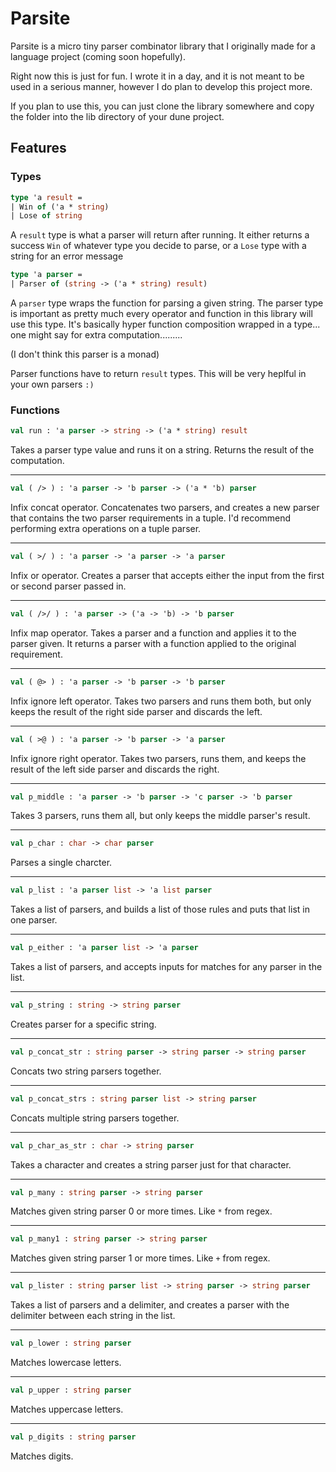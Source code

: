 # Parsite

Parsite is a micro tiny parser combinator library that I originally made for a language project (coming soon hopefully).

Right now this is just for fun. I wrote it in a day, and it is not meant to be used in a serious manner, however I do plan to develop this project more.

If you plan to use this, you can just clone the library somewhere and copy the folder into the lib directory of your dune project.

## Features

### Types

```ocaml
type 'a result = 
| Win of ('a * string)
| Lose of string
```
A `result` type is what a parser will return after running. It either returns a success `Win` of whatever type you decide to parse, or a `Lose` type with a string for an error message

```ocaml
type 'a parser = 
| Parser of (string -> ('a * string) result)
```
A `parser` type wraps the function for parsing a given string. The parser type is important as pretty much every operator and function in this library will use this type. It's basically hyper function composition wrapped in a type... one might say for extra computation.........

(I don't think this parser is a monad)

Parser functions have to return `result` types. This will be very heplful in your own parsers `:)`

### Functions

```ocaml
val run : 'a parser -> string -> ('a * string) result
```

Takes a parser type value and runs it on a string. Returns the result of the computation. 

---
```ocaml
val ( /> ) : 'a parser -> 'b parser -> ('a * 'b) parser
```

Infix concat operator. Concatenates two parsers, and creates a new parser that contains the two parser requirements in a tuple. I'd recommend performing extra operations on a tuple parser.

---
```ocaml
val ( >/ ) : 'a parser -> 'a parser -> 'a parser
```

Infix or operator. Creates a parser that accepts either the input from the first or second parser passed in.

---
```ocaml
val ( />/ ) : 'a parser -> ('a -> 'b) -> 'b parser
```

Infix map operator. Takes a parser and a function and applies it to the parser given. It returns a parser with a function applied to the original requirement.

---
```ocaml
val ( @> ) : 'a parser -> 'b parser -> 'b parser
```

Infix ignore left operator. Takes two parsers and runs them both, but only keeps the result of the right side parser and discards the left.

---
```ocaml
val ( >@ ) : 'a parser -> 'b parser -> 'a parser
```

Infix ignore right operator. Takes two parsers, runs them, and keeps the result of the left side parser and discards the right.

---
```ocaml
val p_middle : 'a parser -> 'b parser -> 'c parser -> 'b parser
```

Takes 3 parsers, runs them all, but only keeps the middle parser's result.

---
```ocaml
val p_char : char -> char parser
```

Parses a single charcter.

---
```ocaml
val p_list : 'a parser list -> 'a list parser
```

Takes a list of parsers, and builds a list of those rules and puts that list in one parser.

---
```ocaml
val p_either : 'a parser list -> 'a parser
```

Takes a list of parsers, and accepts inputs for matches for any parser in the list.

---
```ocaml
val p_string : string -> string parser
```

Creates parser for a specific string.

---
```ocaml
val p_concat_str : string parser -> string parser -> string parser
```

Concats two string parsers together.

---
```ocaml
val p_concat_strs : string parser list -> string parser 
```

Concats multiple string parsers together.

---
```ocaml
val p_char_as_str : char -> string parser
```

Takes a character and creates a string parser just for that character.

---
```ocaml
val p_many : string parser -> string parser
```

Matches given string parser 0 or more times. Like `*` from regex.

---
```ocaml
val p_many1 : string parser -> string parser
```

Matches given string parser 1 or more times. Like `+` from regex.

---
```ocaml
val p_lister : string parser list -> string parser -> string parser
```

Takes a list of parsers and a delimiter, and creates a parser with the delimiter between each string in the list.

---
```ocaml
val p_lower : string parser
```

Matches lowercase letters.

---
```ocaml
val p_upper : string parser
```

Matches uppercase letters.

---
```ocaml
val p_digits : string parser
```

Matches digits.